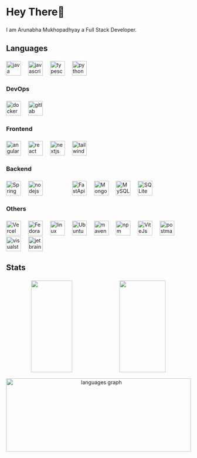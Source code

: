 <h1 align="left">Hey There👋</h1>

###

<p align="left">I am Arunabha Mukhopadhyay a Full Stack Developer.</p>

###

###

<h2 align="left">Languages</h2>

###

<div align="left">
  <img src="https://cdn.jsdelivr.net/gh/devicons/devicon/icons/java/java-original.svg" height="40" alt="java logo"  />
  <img width="12" />
  <img src="https://cdn.jsdelivr.net/gh/devicons/devicon/icons/javascript/javascript-original.svg" height="40" alt="javascript logo"  />
  <img width="12" />
  <img src="https://cdn.jsdelivr.net/gh/devicons/devicon/icons/typescript/typescript-original.svg" height="40" alt="typescript logo"  />
  <img width="12" />         
  <img src="https://cdn.jsdelivr.net/gh/devicons/devicon@latest/icons/python/python-original.svg" height="40" alt="python logo"  />
</div>

###

<h3 align="left">DevOps</h3>

###

<div align="left">
  <img src="https://cdn.simpleicons.org/docker/2496ED" height="40" alt="docker logo"  />
  <img width="12" />
  <img src="https://skillicons.dev/icons?i=gitlab" height="40" alt="gitlab logo"  />
  <img width="12" />
</div>

###

<h3 align="left">Frontend</h3>

###

<div align="left">
  <img src="https://cdn.jsdelivr.net/gh/devicons/devicon@latest/icons/angular/angular-original.svg" height="40" alt="angularjs logo"  />
  <img width="12" />
  <img src="https://cdn.jsdelivr.net/gh/devicons/devicon/icons/react/react-original.svg" height="40" alt="react logo"  />
  <img width="12" />
  <img src="https://skillicons.dev/icons?i=nextjs" height="40" alt="nextjs logo"  />
  <img width="12" />
  <img src="https://cdn.simpleicons.org/tailwindcss/06B6D4" height="40" alt="tailwindcss logo"  />
  <img width="12" />
</div>

###

<h3 align="left">Backend</h3>

###

<div align="left">
  <img src="https://cdn.jsdelivr.net/gh/devicons/devicon@latest/icons/spring/spring-original.svg" height="40" alt="Spring logo"  />
  <img width="12" />
  <img src="https://cdn.jsdelivr.net/gh/devicons/devicon/icons/nodejs/nodejs-original.svg" height="40" alt="nodejs logo"  />
  <img width="12" />
 
 <svg height ="40" fill="white" viewBox="0 0 128 128">
 <path d="M126.67 98.44c-4.56 1.16-7.38.05-9.91-3.75-5.68-8.51-11.95-16.63-18-24.9-.78-1.07-1.59-2.12-2.6-3.45C89 76 81.85 85.2 75.14 94.77c-2.4 3.42-4.92 4.91-9.4 3.7l26.92-36.13L67.6 29.71c4.31-.84 7.29-.41 9.93 3.45 5.83 8.52 12.26 16.63 18.67 25.21 6.45-8.55 12.8-16.67 18.8-25.11 2.41-3.42 5-4.72 9.33-3.46-3.28 4.35-6.49 8.63-9.72 12.88-4.36 5.73-8.64 11.53-13.16 17.14-1.61 2-1.35 3.3.09 5.19C109.9 76 118.16 87.1 126.67 98.44zM1.33 61.74c.72-3.61 1.2-7.29 2.2-10.83 6-21.43 30.6-30.34 47.5-17.06C60.93 41.64 63.39 52.62 62.9 65H7.1c-.84 22.21 15.15 35.62 35.53 28.78 7.15-2.4 11.36-8 13.47-15 1.07-3.51 2.84-4.06 6.14-3.06-1.69 8.76-5.52 16.08-13.52 20.66-12 6.86-29.13 4.64-38.14-4.89C5.26 85.89 3 78.92 2 71.39c-.15-1.2-.46-2.38-.7-3.57q.03-3.04.03-6.08zm5.87-1.49h50.43c-.33-16.06-10.33-27.47-24-27.57-15-.12-25.78 11.02-26.43 27.57z"></path>
  </svg>
          
  <img width="12" />
  <img src="https://cdn.jsdelivr.net/gh/devicons/devicon@latest/icons/fastapi/fastapi-original.svg" height="40" alt="FastApi logo"  />
  <img width="12" />
  <img src="https://cdn.jsdelivr.net/gh/devicons/devicon@latest/icons/mongodb/mongodb-original.svg" height="40" alt="MongoDB logo"  />
  <img width="12" />
  <img src="https://cdn.jsdelivr.net/gh/devicons/devicon@latest/icons/mysql/mysql-original.svg" height="40" alt="MySQL logo"  />
  <img width="12" />
  <img src="https://cdn.jsdelivr.net/gh/devicons/devicon@latest/icons/sqlite/sqlite-original.svg" height="40" alt="SQLite logo"  />
  <img width="12" />
</div>

###

<h3 align="left">Others</h3>

###

<div align="left">
  <img src="https://cdn.jsdelivr.net/gh/devicons/devicon@latest/icons/vercel/vercel-original-wordmark.svg" height="40" alt="Vercel logo"  />
  <img width="12" />
  <img src= "https://cdn.jsdelivr.net/gh/devicons/devicon@latest/icons/fedora/fedora-original.svg" height="40" alt="Fedora logo" />
  <img width = "12" />
  <img src= "https://cdn.jsdelivr.net/gh/devicons/devicon@latest/icons/linux/linux-original.svg" height="40" alt="linux logo" />
  <img width = "12" />
  <img src= "https://cdn.jsdelivr.net/gh/devicons/devicon@latest/icons/ubuntu/ubuntu-original.svg" height="40" alt="Ubuntu logo" />
  <img width = "12" />
  <img src="https://cdn.jsdelivr.net/gh/devicons/devicon@latest/icons/maven/maven-original.svg" height="40" alt="maven logo"  />
  <img width="12" />
  <img src="https://cdn.jsdelivr.net/gh/devicons/devicon@latest/icons/npm/npm-original-wordmark.svg" height="40" alt="npm logo"  />
  <img width="12" />
  <img src="https://cdn.jsdelivr.net/gh/devicons/devicon@latest/icons/vitejs/vitejs-original.svg" height="40" alt="ViteJs logo"  />
  <img width="12" />
  <img src="https://cdn.jsdelivr.net/gh/devicons/devicon@latest/icons/postman/postman-original.svg" height="40" alt="postman logo"  />
  <img width="12" />
  <img src="https://cdn.jsdelivr.net/gh/devicons/devicon@latest/icons/vscode/vscode-original.svg" height="40" alt="visualstudio logo"  />
  <img width="12" />
  <img src="https://cdn.jsdelivr.net/gh/devicons/devicon/icons/jetbrains/jetbrains-original.svg" height="40" alt="jetbrains logo"  />
</div>

###

## Stats

###

<p align="center">
  <img width="47%" src="https://github-readme-stats.vercel.app/api?username=Arunabha-Note&show_icons=true&hide_border=true&theme=algolia" height="250px" />
  <img src="https://streak-stats.demolab.com?user=Arunabha-Note&locale=en&mode=daily&theme=algolia&hide_border=true&border_radius=5&order=3" width="50% alt="streak graph" height="250px" />
</p>
<div align="center">
  <img src="https://github-readme-stats.vercel.app/api/top-langs?username=Arunabha-Note&locale=en&hide_title=false&layout=compact&langs_count=5&theme=algolia&hide_border=true&order=2" height="200px"  width="100%" alt="languages graph"  />
</div>

###
